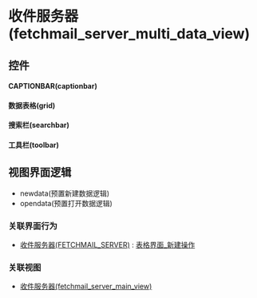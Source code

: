 # 收件服务器(fetchmail_server_multi_data_view)  <!-- {docsify-ignore-all} -->



## 控件
#### CAPTIONBAR(captionbar)
#### 数据表格(grid)
#### 搜索栏(searchbar)
#### 工具栏(toolbar)

## 视图界面逻辑
  * newdata(预置新建数据逻辑)
  * opendata(预置打开数据逻辑)


### 关联界面行为
  * [收件服务器(FETCHMAIL_SERVER)](module/mail/fetchmail_server) : [表格界面_新建操作](module/mail/fetchmail_server#界面行为)

### 关联视图
  * [收件服务器(fetchmail_server_main_view)](app/view/fetchmail_server_main_view)

<script>
 const { createApp } = Vue
  createApp({
    data() {
      return {

      }
    }
  }).use(ElementPlus).mount('#app')
</script>